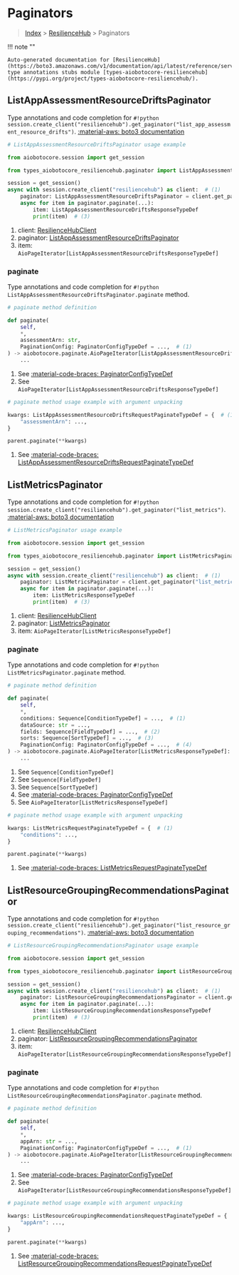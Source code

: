 # Paginators

> [Index](../README.md) > [ResilienceHub](./README.md) > Paginators

!!! note ""

    Auto-generated documentation for [ResilienceHub](https://boto3.amazonaws.com/v1/documentation/api/latest/reference/services/resiliencehub.html#resiliencehub)
    type annotations stubs module [types-aiobotocore-resiliencehub](https://pypi.org/project/types-aiobotocore-resiliencehub/).

## ListAppAssessmentResourceDriftsPaginator

Type annotations and code completion for `#!python session.create_client("resiliencehub").get_paginator("list_app_assessment_resource_drifts")`.
[:material-aws: boto3 documentation](https://boto3.amazonaws.com/v1/documentation/api/latest/reference/services/resiliencehub/paginator/ListAppAssessmentResourceDrifts.html#ResilienceHub.Paginator.ListAppAssessmentResourceDrifts)

```python
# ListAppAssessmentResourceDriftsPaginator usage example

from aiobotocore.session import get_session

from types_aiobotocore_resiliencehub.paginator import ListAppAssessmentResourceDriftsPaginator

session = get_session()
async with session.create_client("resiliencehub") as client:  # (1)
    paginator: ListAppAssessmentResourceDriftsPaginator = client.get_paginator("list_app_assessment_resource_drifts")  # (2)
    async for item in paginator.paginate(...):
        item: ListAppAssessmentResourceDriftsResponseTypeDef
        print(item)  # (3)
```

1. client: [ResilienceHubClient](./client.md)
2. paginator: [ListAppAssessmentResourceDriftsPaginator](./paginators.md#listappassessmentresourcedriftspaginator)
3. item: `AioPageIterator[ListAppAssessmentResourceDriftsResponseTypeDef]`


### paginate

Type annotations and code completion for `#!python ListAppAssessmentResourceDriftsPaginator.paginate` method.

```python
# paginate method definition

def paginate(
    self,
    *,
    assessmentArn: str,
    PaginationConfig: PaginatorConfigTypeDef = ...,  # (1)
) -> aiobotocore.paginate.AioPageIterator[ListAppAssessmentResourceDriftsResponseTypeDef]:  # (2)
    ...
```

1. See [:material-code-braces: PaginatorConfigTypeDef](./type_defs.md#paginatorconfigtypedef)
2. See `AioPageIterator[ListAppAssessmentResourceDriftsResponseTypeDef]`


```python
# paginate method usage example with argument unpacking

kwargs: ListAppAssessmentResourceDriftsRequestPaginateTypeDef = {  # (1)
    "assessmentArn": ...,
}

parent.paginate(**kwargs)
```

1. See [:material-code-braces: ListAppAssessmentResourceDriftsRequestPaginateTypeDef](./type_defs.md#listappassessmentresourcedriftsrequestpaginatetypedef)
## ListMetricsPaginator

Type annotations and code completion for `#!python session.create_client("resiliencehub").get_paginator("list_metrics")`.
[:material-aws: boto3 documentation](https://boto3.amazonaws.com/v1/documentation/api/latest/reference/services/resiliencehub/paginator/ListMetrics.html#ResilienceHub.Paginator.ListMetrics)

```python
# ListMetricsPaginator usage example

from aiobotocore.session import get_session

from types_aiobotocore_resiliencehub.paginator import ListMetricsPaginator

session = get_session()
async with session.create_client("resiliencehub") as client:  # (1)
    paginator: ListMetricsPaginator = client.get_paginator("list_metrics")  # (2)
    async for item in paginator.paginate(...):
        item: ListMetricsResponseTypeDef
        print(item)  # (3)
```

1. client: [ResilienceHubClient](./client.md)
2. paginator: [ListMetricsPaginator](./paginators.md#listmetricspaginator)
3. item: `AioPageIterator[ListMetricsResponseTypeDef]`


### paginate

Type annotations and code completion for `#!python ListMetricsPaginator.paginate` method.

```python
# paginate method definition

def paginate(
    self,
    *,
    conditions: Sequence[ConditionTypeDef] = ...,  # (1)
    dataSource: str = ...,
    fields: Sequence[FieldTypeDef] = ...,  # (2)
    sorts: Sequence[SortTypeDef] = ...,  # (3)
    PaginationConfig: PaginatorConfigTypeDef = ...,  # (4)
) -> aiobotocore.paginate.AioPageIterator[ListMetricsResponseTypeDef]:  # (5)
    ...
```

1. See `Sequence[ConditionTypeDef]`
2. See `Sequence[FieldTypeDef]`
3. See `Sequence[SortTypeDef]`
4. See [:material-code-braces: PaginatorConfigTypeDef](./type_defs.md#paginatorconfigtypedef)
5. See `AioPageIterator[ListMetricsResponseTypeDef]`


```python
# paginate method usage example with argument unpacking

kwargs: ListMetricsRequestPaginateTypeDef = {  # (1)
    "conditions": ...,
}

parent.paginate(**kwargs)
```

1. See [:material-code-braces: ListMetricsRequestPaginateTypeDef](./type_defs.md#listmetricsrequestpaginatetypedef)
## ListResourceGroupingRecommendationsPaginator

Type annotations and code completion for `#!python session.create_client("resiliencehub").get_paginator("list_resource_grouping_recommendations")`.
[:material-aws: boto3 documentation](https://boto3.amazonaws.com/v1/documentation/api/latest/reference/services/resiliencehub/paginator/ListResourceGroupingRecommendations.html#ResilienceHub.Paginator.ListResourceGroupingRecommendations)

```python
# ListResourceGroupingRecommendationsPaginator usage example

from aiobotocore.session import get_session

from types_aiobotocore_resiliencehub.paginator import ListResourceGroupingRecommendationsPaginator

session = get_session()
async with session.create_client("resiliencehub") as client:  # (1)
    paginator: ListResourceGroupingRecommendationsPaginator = client.get_paginator("list_resource_grouping_recommendations")  # (2)
    async for item in paginator.paginate(...):
        item: ListResourceGroupingRecommendationsResponseTypeDef
        print(item)  # (3)
```

1. client: [ResilienceHubClient](./client.md)
2. paginator: [ListResourceGroupingRecommendationsPaginator](./paginators.md#listresourcegroupingrecommendationspaginator)
3. item: `AioPageIterator[ListResourceGroupingRecommendationsResponseTypeDef]`


### paginate

Type annotations and code completion for `#!python ListResourceGroupingRecommendationsPaginator.paginate` method.

```python
# paginate method definition

def paginate(
    self,
    *,
    appArn: str = ...,
    PaginationConfig: PaginatorConfigTypeDef = ...,  # (1)
) -> aiobotocore.paginate.AioPageIterator[ListResourceGroupingRecommendationsResponseTypeDef]:  # (2)
    ...
```

1. See [:material-code-braces: PaginatorConfigTypeDef](./type_defs.md#paginatorconfigtypedef)
2. See `AioPageIterator[ListResourceGroupingRecommendationsResponseTypeDef]`


```python
# paginate method usage example with argument unpacking

kwargs: ListResourceGroupingRecommendationsRequestPaginateTypeDef = {  # (1)
    "appArn": ...,
}

parent.paginate(**kwargs)
```

1. See [:material-code-braces: ListResourceGroupingRecommendationsRequestPaginateTypeDef](./type_defs.md#listresourcegroupingrecommendationsrequestpaginatetypedef)
